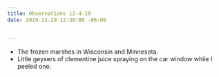 ```yaml
---
title: Observations 12-4-19
date: 2019-12-29 12:39:00 -06:00


---
```


- The frozen marshes in Wisconsin and Minnesota.
- Little geysers of clementine juice spraying on the car window while I peeled one.